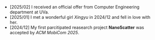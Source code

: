 - [2025/02] I received an official offer from Computer Engineering department at UVa.
- [2025/01] I met a wonderful girl *Xingyu* in 2024/12 and fell in love with her.
- [2024/12] My first parcitipated reasearch project **NanoScatter** was accepted by *ACM MobiCom 2025*.